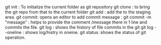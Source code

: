 git init : To initialize the current folder as git repository
git clone <url> :  to bring the git repo from that <url> to the current folder
git add <file> : add the <file> to the staging area.
git commit: opens an editor to add commit message :
git commit -m "message" : helps to provide the comment /message there in 1 line and commits the file.
git log : shows the history of file commits in the git
git log --oneline : shows log/histry in oneine.
git status :shows the status of git operation.

